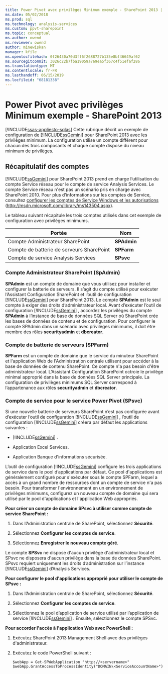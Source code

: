 ```yaml
---
title: Power Pivot avec privilèges Minimum exemple - SharePoint 2013 | Microsoft Docs
ms.date: 05/02/2018
ms.prod: sql
ms.technology: analysis-services
ms.custom: ppvt-sharepoint
ms.topic: conceptual
ms.author: owend
ms.reviewer: owend
author: minewiskan
manager: kfile
ms.openlocfilehash: 0f26430a70d3ff6f2688727b135e8bf46649af62
ms.sourcegitcommit: 3026c22b7fba19059a769ea5f367c4f51efaf286
ms.translationtype: MT
ms.contentlocale: fr-FR
ms.lasthandoff: 06/15/2019
ms.locfileid: "68181338"
---
```

# <a name="power-pivot-minimum-privilege-example---sharepoint-2013"></a>Power Pivot avec privilèges Minimum exemple - SharePoint 2013
[!INCLUDE[ssas-appliesto-sqlas](../../../includes/ssas-appliesto-sqlas.md)]
  Cette rubrique décrit un exemple de configuration de [!INCLUDE[ssGemini](../../../includes/ssgemini-md.md)] pour SharePoint 2013 avec les privilèges minimum. La configuration utilise un compte différent pour chacun des trois composants et chaque compte dispose du niveau minimum de privilèges.  
  
## <a name="summary-of-accounts"></a>Récapitulatif des comptes  
 [!INCLUDE[ssGemini](../../../includes/ssgemini-md.md)] pour SharePoint 2013 prend en charge l’utilisation du compte Service réseau pour le compte de service Analysis Services. Le compte Service réseau n'est pas un scénario pris en charge avec SharePoint 2010. Pour plus d’informations sur les comptes de Service, consultez [configurer les comptes de Service Windows et les autorisations](../../../database-engine/configure-windows/configure-windows-service-accounts-and-permissions.md) (http://msdn.microsoft.com/library/ms143504.aspx).  
  
 Le tableau suivant récapitule les trois comptes utilisés dans cet exemple de configuration avec privilèges minimums.  
  
|Portée|Nom|  
|-----------|----------|  
|Compte Administrateur SharePoint|**SPAdmin**|  
|Compte de batterie de serveurs SharePoint|**SPFarm**|  
|Compte de service Analysis Services|**SPsvc**|  
  
### <a name="the-sharepoint-administrator-account-spadmin"></a>Compte Administrateur SharePoint (SpAdmin)  
 **SPAdmin** est un compte de domaine que vous utilisez pour installer et configurer la batterie de serveurs. Il s’agit du compte utilisé pour exécuter l’Assistant Configuration SharePoint et l’outil de configuration [!INCLUDE[ssGemini](../../../includes/ssgemini-md.md)] pour SharePoint 2013. Le compte **SPAdmin** est le seul compte à exiger des droits d’administrateur local. Avant d’exécuter l’outil de configuration [!INCLUDE[ssGemini](../../../includes/ssgemini-md.md)] , accordez les privilèges du compte **SPAdmin** à l’instance de base de données SQL Server où SharePoint crée les bases de données de contenu et de configuration. Pour configurer le compte SPAdmin dans un scénario avec privilèges minimums, il doit être membre des rôles **securityadmin** et **dbcreator**.  
  
### <a name="the-farm-account-spfarm"></a>Compte de batterie de serveurs (SPFarm)  
 **SPFarm** est un compte de domaine que le service du minuteur SharePoint et l'application Web de l'Administration centrale utilisent pour accéder à la base de données de contenu SharePoint. Ce compte n'a pas besoin d'être administrateur local. L’Assistant Configuration SharePoint octroie le privilège minimal approprié dans la base de données SQL Server principale. La configuration de privilèges minimums SQL Server correspond à l’appartenance aux rôles **securityadmin** et **dbcreator**.  
  
### <a name="the-service-account-for-power-pivot-service-spsvc"></a>Compte de service pour le service Power Pivot (SPsvc)  
 Si une nouvelle batterie de serveurs SharePoint n’est pas configurée avant d’exécuter l’outil de configuration [!INCLUDE[ssGemini](../../../includes/ssgemini-md.md)] , l’outil de configuration [!INCLUDE[ssGemini](../../../includes/ssgemini-md.md)] créera par défaut les applications suivantes :  
  
-   [!INCLUDE[ssGemini](../../../includes/ssgemini-md.md)] .  
  
-   Application Excel Services.  
  
-   Application Banque d'informations sécurisée.  
  
 L’outil de configuration [!INCLUDE[ssGemini](../../../includes/ssgemini-md.md)] configure les trois applications de service dans le pool d’applications par défaut. Ce pool d'applications est généralement configuré pour s'exécuter sous le compte SPFarm, lequel a accès à un grand nombre de ressources dont un compte de service n'a pas besoin. Pour transformer l'environnement en un environnement de privilèges minimums, configurez un nouveau compte de domaine qui sera utilisé par le pool d'applications et l'application Web appropriés.  
  
 **Pour créer un compte de domaine SPsvc à utiliser comme compte de service SharePoint :**  
  
1.  Dans l’Administration centrale de SharePoint, sélectionnez **Sécurité**.  
  
2.  Sélectionnez **Configurer les comptes de service**.  
  
3.  Sélectionnez **Enregistrer le nouveau compte géré**.  
  
 Le compte **SPSvc** ne dispose d'aucun privilège d'administrateur local et SPsvc ne disposera d'aucun privilège dans la base de données SharePoint. SPsvc requiert uniquement les droits d’administration sur l’instance [!INCLUDE[ssGemini](../../../includes/ssgemini-md.md)] d’Analysis Services.  
  
 **Pour configurer le pool d'applications approprié pour utiliser le compte de SPsvc :**  
  
1.  Dans l’Administration centrale de SharePoint, sélectionnez **Sécurité**.  
  
2.  Sélectionnez **Configurer les comptes de service**.  
  
3.  Sélectionnez le pool d’application de service utilisé par l’application de service [!INCLUDE[ssGemini](../../../includes/ssgemini-md.md)] . Ensuite, sélectionnez le compte SPSvc.  
  
 **Pour accorder l'accès à l'application Web avec PowerShell :**  
  
1.  Exécutez SharePoint 2013 Management Shell avec des privilèges d'administrateur.  
  
2.  Exécutez le code PowerShell suivant :  
  
    ```  
    $webApp = Get-SPWebApplication "http://<servername>"  
    $webApp.GrantAccessToProcessIdentity("DOMAIN\<ServiceAccountName>")  
  
    ```  
  
  
